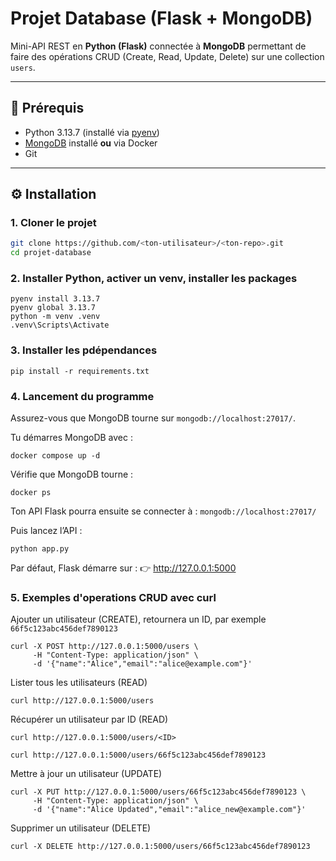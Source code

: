 # Projet Database (Flask + MongoDB)

Mini-API REST en **Python (Flask)** connectée à **MongoDB** permettant de faire des opérations CRUD (Create, Read, Update, Delete) sur une collection `users`.

---

## 🚀 Prérequis

- Python 3.13.7 (installé via [pyenv](https://github.com/pyenv-win/pyenv-win))
- [MongoDB](https://www.mongodb.com/try/download/community) installé **ou** via Docker
- Git

---

## ⚙️ Installation

### 1. Cloner le projet
```bash
git clone https://github.com/<ton-utilisateur>/<ton-repo>.git
cd projet-database
```



### 2. Installer Python, activer un venv, installer les packages


```
pyenv install 3.13.7
pyenv global 3.13.7
python -m venv .venv
.venv\Scripts\Activate

```

### 3. Installer les pdépendances

```
pip install -r requirements.txt
```

### 4. Lancement du programme

Assurez-vous que MongoDB tourne sur `mongodb://localhost:27017/`.

Tu démarres MongoDB avec :

```
docker compose up -d
```

Vérifie que MongoDB tourne :

```
docker ps
```

Ton API Flask pourra ensuite se connecter à :
`
mongodb://localhost:27017/
`

Puis lancez l’API :

```
python app.py
```


Par défaut, Flask démarre sur :
👉 http://127.0.0.1:5000

### 5. Exemples d'operations CRUD avec curl

Ajouter un utilisateur (CREATE), retournera un ID, par exemple `66f5c123abc456def7890123`
```
curl -X POST http://127.0.0.1:5000/users \
     -H "Content-Type: application/json" \
     -d '{"name":"Alice","email":"alice@example.com"}'
```     

Lister tous les utilisateurs (READ)
``` 
curl http://127.0.0.1:5000/users
``` 

Récupérer un utilisateur par ID (READ)
``` 
curl http://127.0.0.1:5000/users/<ID>

curl http://127.0.0.1:5000/users/66f5c123abc456def7890123
``` 

Mettre à jour un utilisateur (UPDATE)
```
curl -X PUT http://127.0.0.1:5000/users/66f5c123abc456def7890123 \
     -H "Content-Type: application/json" \
     -d '{"name":"Alice Updated","email":"alice_new@example.com"}'

```

Supprimer un utilisateur (DELETE)
```
curl -X DELETE http://127.0.0.1:5000/users/66f5c123abc456def7890123
```